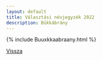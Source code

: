```yaml
---
layout: default
title: Választási névjegyzék 2022
description: Bükkábrány
---
```


{% include Buuxkkaabraany.html %}

[Vissza](./)